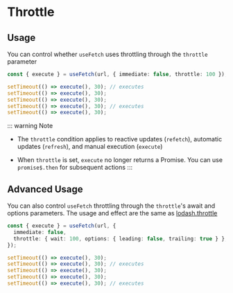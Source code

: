 # Throttle

## Usage

You can control whether `useFetch` uses throttling through the `throttle` parameter

```ts
const { execute } = useFetch(url, { immediate: false, throttle: 100 });

setTimeout(() => execute(), 30); // executes
setTimeout(() => execute(), 30);
setTimeout(() => execute(), 30);
setTimeout(() => execute(), 30); // executes
setTimeout(() => execute(), 30);
```

::: warning Note

- The `throttle` condition applies to reactive updates (`refetch`), automatic updates (`refresh`), and manual execution (`execute`)

- When `throttle` is set, `execute` no longer returns a Promise. You can use `promise$.then` for subsequent actions
:::

## Advanced Usage

You can also control `useFetch` throttling through the `throttle`'s await and options parameters. The usage and effect are the same as [lodash.throttle](https://lodash.com/docs/4.17.15#throttle)

```ts
const { execute } = useFetch(url, {
  immediate: false,
  throttle: { wait: 100, options: { leading: false, trailing: true } },
});

setTimeout(() => execute(), 30);
setTimeout(() => execute(), 30); // executes
setTimeout(() => execute(), 30);
setTimeout(() => execute(), 30);
setTimeout(() => execute(), 30); // executes
``` 